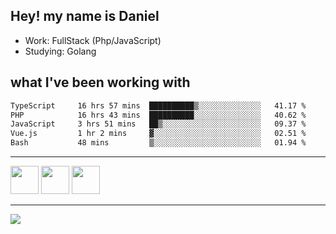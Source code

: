 ## Hey! my name is Daniel

- Work: FullStack (Php/JavaScript)
- Studying: Golang

## what I've been working with
<!--START_SECTION:waka-->

```txt
TypeScript     16 hrs 57 mins  ██████████▒░░░░░░░░░░░░░░   41.17 %
PHP            16 hrs 43 mins  ██████████░░░░░░░░░░░░░░░   40.62 %
JavaScript     3 hrs 51 mins   ██▒░░░░░░░░░░░░░░░░░░░░░░   09.37 %
Vue.js         1 hr 2 mins     ▓░░░░░░░░░░░░░░░░░░░░░░░░   02.51 %
Bash           48 mins         ▒░░░░░░░░░░░░░░░░░░░░░░░░   01.94 %
```

<!--END_SECTION:waka-->
    

<hr>
<div>
    <img height="45" src="https://img.icons8.com/color/48/000000/nodejs.png"/>
    <img height="45" src="https://www.vectorlogo.zone/logos/golang/golang-ar21.svg">
    <img height="45" src="https://www.vectorlogo.zone/logos/nestjs/nestjs-icon.svg">
</div>
<hr>
<div>
    <a href="https://www.linkedin.com/in/daniel-lucas-bb7b82193/" target="_blank">
        <img src="https://img.shields.io/badge/LinkedIn-0077B5?style=for-the-badge&logo=linkedin&logoColor=white">
    </a>
</div>
